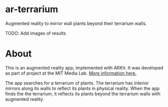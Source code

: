 # ar-terrarium
Augmented reality to mirror wall plants beyond their terrarium walls.

TODO: Add images of results

# About

This is an augmented reality app, implemented with ARKit.  It was developed as part of project at the MIT Media Lab.
[More information here.](http://fab.cba.mit.edu/classes/MAS.863/CBA/people/alex/index.html)

The app searches for a terrarium of plants.  The terrarium has interior mirrors along its walls to reflect its plants in physical reality.
When the app finds the the terrarium, it reflects its plants beyond the terrarium walls with augmented reality.

